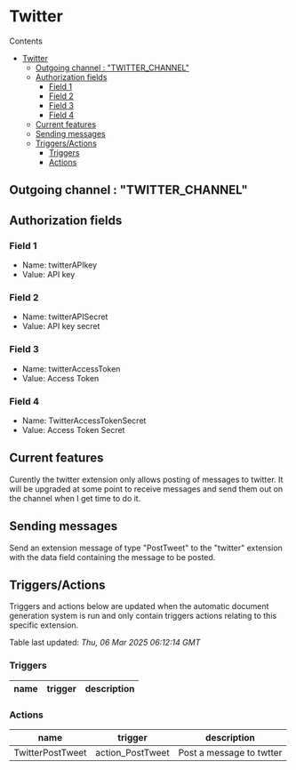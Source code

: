 <!-- this file will be auto updated for triggers and actions when the apidocs automatic
document builder is run.
To have the triggers and actions inserted do not remove the tags 'ReplaceTAGFor...' below
To run go to 'StreamRoller\docs\apidocs' and run 'node readmebuilder.mjs'
The script will parse files in the extensions directory looking for "triggersandactions ="
if found it will attempt to load hte file and use the exported 'triggersandactions' variable
to create the tables shown in the parsed README.md files
This was the only way I could find to autoupdate the triggers and actions lists
 -->

# Twitter

Contents

- [Twitter](#twitter)
  - [Outgoing channel : "TWITTER\_CHANNEL"](#outgoing-channel--twitter_channel)
  - [Authorization fields](#authorization-fields)
    - [Field 1](#field-1)
    - [Field 2](#field-2)
    - [Field 3](#field-3)
    - [Field 4](#field-4)
  - [Current features](#current-features)
  - [Sending messages](#sending-messages)
  - [Triggers/Actions](#triggersactions)
    - [Triggers](#triggers)
    - [Actions](#actions)
## Outgoing channel : "TWITTER_CHANNEL"

## Authorization fields

### Field 1

- Name: twitterAPIkey
- Value: API key

### Field 2

- Name: twitterAPISecret
- Value: API key secret

### Field 3

- Name: twitterAccessToken
- Value: Access Token

### Field 4

- Name: TwitterAccessTokenSecret
- Value: Access Token Secret

## Current features

Curently the twitter extension only allows posting of messages to twitter. It will be upgraded at some point to receive messages and send them out on the channel when I get time to do it.

## Sending messages

Send an extension message of type "PostTweet" to the "twitter" extension with the data field containing the message to be posted.

## Triggers/Actions



Triggers and actions below are updated when the automatic document generation system is run and only contain triggers actions relating to this specific extension.

Table last updated: *Thu, 06 Mar 2025 06:12:14 GMT*

### Triggers

| name | trigger | description |
| --- | --- | --- |


### Actions

| name | trigger | description |
| --- | --- | --- |
| TwitterPostTweet | action_PostTweet | Post a message to twtter |


